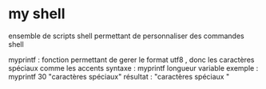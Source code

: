 # my shell
ensemble de scripts shell permettant de personnaliser des commandes shell

myprintf : fonction permettant de gerer le format utf8 , donc les caractères spéciaux comme les accents 
syntaxe  : myprintf longueur variable
exemple  : myprintf 30 "caractères spéciaux"
résultat : "caractères spéciaux          "
